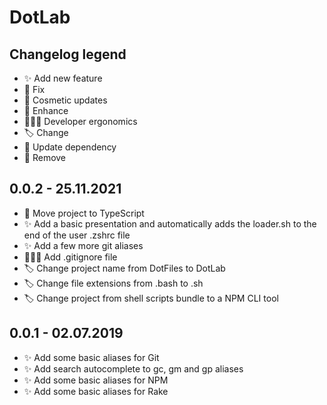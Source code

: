 # DotLab

## Changelog legend

- ✨ Add new feature
- 🐛 Fix
- 💄 Cosmetic updates
- 🔧 Enhance
- 👨🏻‍💻 Developer ergonomics
- 🏷 Change
- 🚀 Update dependency
- 🚫 Remove

## 0.0.2 - 25.11.2021

- 🔧 Move project to TypeScript
- ✨ Add a basic presentation and automatically adds the loader.sh to the end of the user .zshrc file
- ✨ Add a few more git aliases
- 👨🏻‍💻 Add .gitignore file
- 🏷 Change project name from DotFiles to DotLab
- 🏷 Change file extensions from .bash to .sh
- 🏷 Change project from shell scripts bundle to a NPM CLI tool

## 0.0.1 - 02.07.2019

- ✨ Add some basic aliases for Git
- ✨ Add search autocomplete to gc, gm and gp aliases
- ✨ Add some basic aliases for NPM
- ✨ Add some basic aliases for Rake
